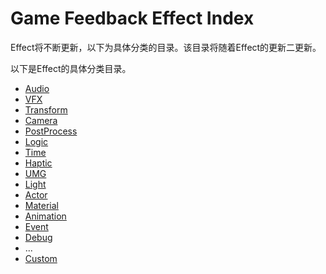 # Game Feedback Effect Index
Effect将不断更新，以下为具体分类的目录。该目录将随着Effect的更新二更新。

 以下是Effect的具体分类目录。

- [Audio](doc/Effect/Audio)
- [VFX](doc/Effect/VFX)
- [Transform](doc/Effect/Transform)
- [Camera](doc/Effect/Camera)
- [PostProcess](doc/Effect/PostProcess)
- [Logic](doc/Effect/Logic)
- [Time](doc/Effect/Time)
- [Haptic](doc/Effect/Haptic)
- [UMG](doc/Effect/UMG)
- [Light](doc/Effect/Light)
- [Actor](doc/Effect/Actor)
- [Material](doc/Effect/Material)
- [Animation](doc/Effect/Animation)
- [Event](doc/Effect/Event)
- [Debug](doc/Effect/Debug)
- ...
- [Custom](doc/Effect/Custom)